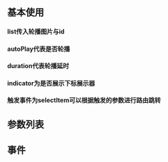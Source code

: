<script setup>
import demo1 from './demo1.vue'
import Attributes from './Attributes.vue'
import event from './event.vue'
import PreView from '@/components/PreView.vue'
</script>

## 基本使用
#### list传入轮播图片与id
#### autoPlay代表是否轮播
#### duration代表轮播延时
#### indicator为是否展示下标展示器
#### 触发事件为selectItem可以根据触发的参数进行路由跳转
<demo1/>

<PreView compath="carousel" demopath="demo1"></PreView>

## 参数列表
<Attributes/>

## 事件
<event/>
<br>
<br>